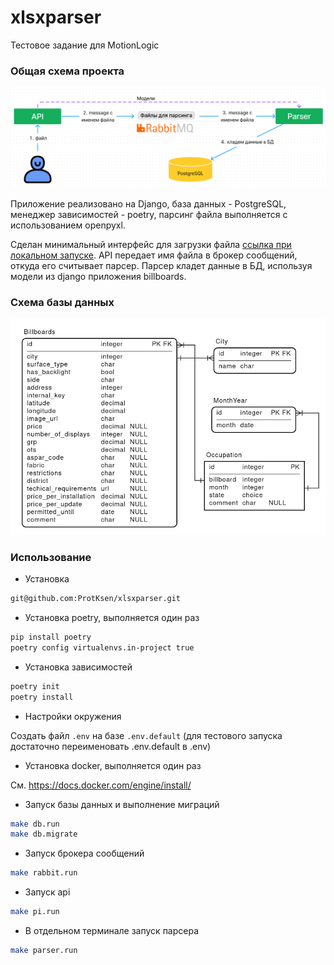 # xlsxparser
Тестовое задание для MotionLogic

### Общая схема проекта
![схема](https://github.com/ProtKsen/xlsxparser/blob/main/figs/structure.png?raw=true)

Приложение реализовано на Django, база данных - PostgreSQL, менеджер зависимостей - poetry, парсинг файла выполняется с использованием openpyxl.

Сделан минимальный интерфейс для загрузки файла [ссылка при локальном запуске](http://127.0.0.1:8000). API передает имя файла в брокер сообщений, откуда его считывает парсер.
Парсер кладет данные в БД, используя модели из django приложения billboards.


### Схема базы данных
![db](https://github.com/ProtKsen/xlsxparser/blob/main/figs/db.png?raw=true)


### Использование

* Установка

```bash
git@github.com:ProtKsen/xlsxparser.git
```

* Установка poetry, выполняется один раз

```bash
pip install poetry
poetry config virtualenvs.in-project true
```

* Установка зависимостей

```bash
poetry init
poetry install
```

* Настройки окружения

Создать файл `.env` на базе `.env.default` (для тестового запуска достаточно переименовать .env.default в .env)

* Установка docker, выполняется один раз

См. <https://docs.docker.com/engine/install/>

* Запуск базы данных и выполнение миграций

```bash
make db.run
make db.migrate
```

* Запуск брокера сообщений

```bash
make rabbit.run
```

* Запуск api

```bash
make pi.run
```

* В отдельном терминале запуск парсера
```bash
make parser.run
```
